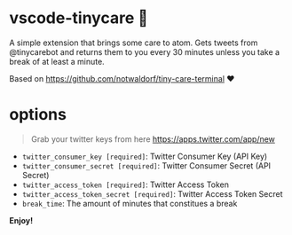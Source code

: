 # vscode-tinycare 🤗

A simple extension that brings some care to atom. Gets tweets from @tinycarebot and returns them to you every 30 minutes unless you take a break of at least a minute.

Based on https://github.com/notwaldorf/tiny-care-terminal ❤️

# options

> Grab your twitter keys from here https://apps.twitter.com/app/new

* `twitter_consumer_key [required]`: Twitter Consumer Key (API Key)
* `twitter_consumer_secret [required]`: Twitter Consumer Secret (API Secret)
* `twitter_access_token [required]`: Twitter Access Token
* `twitter_access_token_secret [required]`: Twitter Access Token Secret
* `break_time`: The amount of minutes that constitues a break

**Enjoy!**
